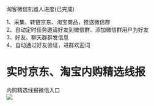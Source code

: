 淘客微信机器人进度(已完成)

1、采集、转链京东、淘宝商品，推送微信群 \
2、自动定时任务邀请好友到微信群、添加微信群用户为好友 \
3、好友、聊天群群发信息 \
4、自动通过好友验证，进群欢迎词 

# 实时京东、淘宝内购精选线报
内购精选线报微信入口<br>
![](https://raw.githubusercontent.com/msechen/taokenews/main/qrcode_new.jpg)
